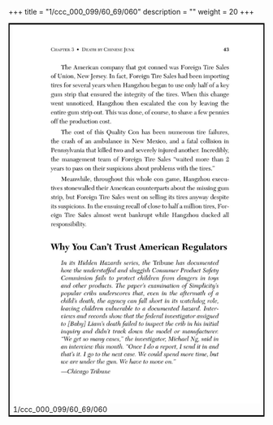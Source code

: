 +++
title = "1/ccc_000_099/60_69/060"
description = ""
weight = 20
+++

<table style="border:2px solid black;max-width:800px;max-height:800px;" 
><tr><td><img class="center-fit-jpg"
src="/jpg_/out_jpg_dbc_060.jpg"  >1/ccc_000_099/60_69/060</img></td></tr></table>